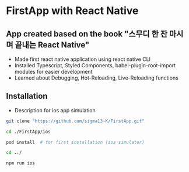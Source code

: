 # FirstApp with React Native

## App created based on the book "스무디 한 잔 마시며 끝내는 React Native"

- Made first react native application using react native CLI
- Installed Typescript, Styled Components, babel-plugin-root-import modules for easier development
- Learned about Debugging, Hot-Reloading, Live-Reloading functions


## Installation
- Description for ios app simulation
```bash
git clone "https://github.com/sigma13-K/FirstApp.git"

cd ./FirstApp/ios

pod install  # for first installation (ios simulator)

cd ../

npm run ios
```
